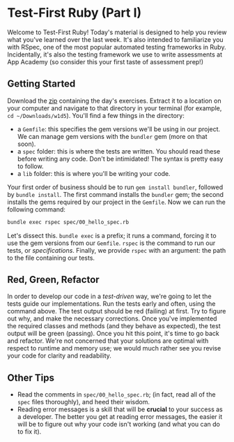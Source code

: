# Test-First Ruby (Part I)

Welcome to Test-First Ruby! Today's material is designed to help you
review what you've learned over the last week. It's also intended to
familiarize you with RSpec, one of the most popular automated testing
frameworks in Ruby. Incidentally, it's also the testing framework we use
to write assessments at App Academy (so consider this your first taste
of assessment prep!)

## Getting Started

Download the [zip][w1d5-zip] containing the day's exercises. Extract it
to a location on your computer and navigate to that directory in your
terminal (for example, `cd ~/Downloads/w1d5`). You'll find a few things
in the directory:

- a `Gemfile`: this specifies the gem versions we'll be using in our
  project. We can manage gem versions with the `bundler` gem (more
  on that soon).
- a `spec` folder: this is where the tests are written. You should read
  these before writing any code. Don't be intimidated! The syntax is
  pretty easy to follow.
- a `lib` folder: this is where you'll be writing your code.

[w1d5-zip]: ./w1d5.zip

Your first order of business should be to run `gem install bundler`,
followed by `bundle install`. The first command installs the `bundler`
gem; the second installs the gems required by our project in the
`Gemfile`. Now we can run the following command:

```sh
bundle exec rspec spec/00_hello_spec.rb
```

Let's dissect this. `bundle exec` is a prefix; it runs a command,
forcing it to use the gem versions from our `Gemfile`. `rspec` is the
command to run our tests, or _specifications_. Finally, we provide
`rspec` with an argument: the path to the file containing our tests.

## Red, Green, Refactor

In order to develop our code in a _test-driven_ way, we're going to let
the tests guide our implementations. Run the tests early and often,
using the command above. The test output should be red (failing) at
first. Try to figure out why, and make the necessary corrections. Once
you've implemented the required classes and methods (and they behave as
expected), the test output will be green (passing). Once you hit this
point, it's time to go back and refactor. We're not concerned that your
solutions are optimal with respect to runtime and memory use; we would
much rather see you revise your code for clarity and readability.

## Other Tips

- Read the comments in `spec/00_hello_spec.rb`; (in fact, read all of
  the `spec` files thoroughly), and heed their wisdom.
- Reading error messages is a skill that will be **crucial** to your
  success as a developer. The better you get at reading error messages,
  the easier it will be to figure out why your code isn't working (and
  what you can do to fix it).
